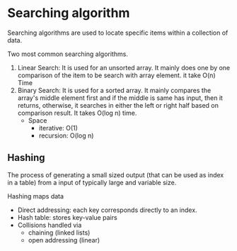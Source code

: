 


# Searching algorithm

Searching algorithms are used to locate specific items within a collection of data. 

Two most common searching algorithms. 
1. Linear Search: It is used for an unsorted array. It mainly does one by one comparison of the item to be search with array element. it take O(n) Time
2. Binary Search: It is used for a sorted array. It mainly compares the array's middle element first and if the middle is same has input, then it returns, otherwise, it searches in either the left or right half based on comparison result. It takes O(log n) time.
	- Space 
		- iterative: O(1)
		- recursion: O(log n)



## Hashing

The process of generating a small sized output (that can be used as index in a table) from a input of typically large and variable size. 

Hashing maps data
- Direct addressing: each key corresponds directly to an index.
- Hash table: stores key-value pairs
- Collisions handled via
	- chaining (linked lists)
	- open addressing (linear)